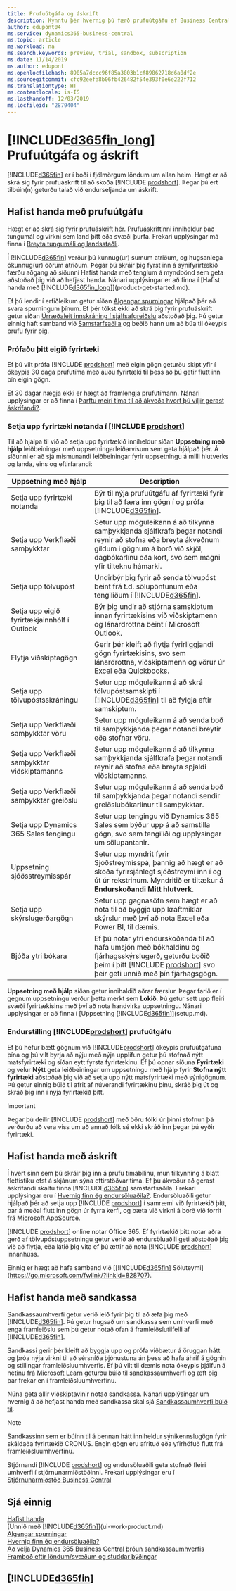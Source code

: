 ```yaml
---
title: Prufuútgáfa og áskrift
description: Kynntu þér hvernig þú færð prufuútgáfu af Business Central, hvernig á að vinna með sandkassaumhverfi og hvernig á að skrá sig í áskrift.
author: edupont04
ms.service: dynamics365-business-central
ms.topic: article
ms.workload: na
ms.search.keywords: preview, trial, sandbox, subscription
ms.date: 11/14/2019
ms.author: edupont
ms.openlocfilehash: 8905a7dccc96f85a3803b1cf89862718d6a0df2e
ms.sourcegitcommit: cfc92eefa8b06fb426482f54e393f0e6e222f712
ms.translationtype: HT
ms.contentlocale: is-IS
ms.lasthandoff: 12/03/2019
ms.locfileid: "2879404"
---
```

# <a name="included365fin_longincludesd365fin_long_mdmd-trials-and-subscriptions"></a>[!INCLUDE[d365fin_long](includes/d365fin_long_md.md)] Prufuútgáfa og áskrift

[!INCLUDE[d365fin](includes/d365fin_md.md)] er í boði í fjölmörgum löndum um allan heim. Hægt er að skrá sig fyrir prufuáskrift til að skoða [!INCLUDE [prodshort](includes/prodshort.md)]. Þegar þú ert tilbúin(n) geturðu talað við endurseljanda um áskrift.  

## <a name="getting-started-with-a-trial"></a>Hafist handa með prufuútgáfu

Hægt er að skrá sig fyrir prufuáskrift [hér](https://go.microsoft.com/fwlink/?linkid=847861). Prufuáskriftinni inniheldur það tungumál og virkni sem land þitt eða svæði þurfa. Frekari upplýsingar má finna í [Breyta tungumáli og landsstaðli](about-locale-language.md).  

Í [!INCLUDE[d365fin](includes/d365fin_md.md)] verður þú kunnug(ur) sumum atriðum, og hugsanlega ókunnug(ur) öðrum atriðum. Þegar þú skráir þig fyrst inn á sýnifyrirtækið færðu aðgang að síðunni Hafist handa með tenglum á myndbönd sem geta aðstoðað þig við að hefjast handa. Nánari upplýsingar er að finna í [Hafist handa með [!INCLUDE[d365fin_long](includes/d365fin_long_md.md)]](product-get-started.md).  

Ef þú lendir í erfiðleikum getur síðan [Algengar spurningar](across-faq.md) hjálpað þér að svara spurningum þínum. Ef þér tókst ekki að skrá þig fyrir prufuáskrift getur síðan [Úrræðaleit innskráning í sjálfsafgreiðslu](ui-troubleshoot-self-signup.md) aðstoðað þig. Þú getur einnig haft samband við [Samstarfsaðila](across-faq.md#findpartner) og beðið hann um að búa til ókeypis prufu fyrir þig.  

### <a name="try-out-your-own-company"></a>Prófaðu þitt eigið fyrirtæki

Ef þú vilt prófa [!INCLUDE [prodshort](includes/prodshort.md)] með eigin gögn geturðu skipt yfir í ókeypis 30 daga prufutíma með auðu fyrirtæki til þess að þú getir flutt inn þín eigin gögn.  

Ef 30 dagar nægja ekki er hægt að framlengja prufutímann. Nánari upplýsingar er að finna í [Þarftu meiri tíma til að ákveða hvort þú viljir gerast áskrifandi?](admin-extend-trial.md).  

### <a name="setting-up-your-company-in-include-prodshortincludesprodshortmd"></a>Setja upp fyrirtæki notanda í [!INCLUDE [prodshort](includes/prodshort.md)]

Til að hjálpa til við að setja upp fyrirtækið inniheldur síðan **Uppsetning með hjálp** leiðbeiningar með uppsetningarleiðarvísum sem geta hjálpað þér. Á síðunni er að sjá mismunandi leiðbeiningar fyrir uppsetningu á milli hlutverks og landa, eins og eftirfarandi:

| Uppsetning með hjálp | Description |
| -------------- | ----------- |
| Setja upp fyrirtæki notanda |Býr til nýja prufuútgáfu af fyrirtæki fyrir þig til að færa inn gögn í og prófa [!INCLUDE[d365fin](includes/d365fin_md.md)]. |
| Setja upp Verkflæði samþykktar |Setur upp möguleikann á að tilkynna samþykkjanda sjálfkrafa þegar notandi reynir að stofna eða breyta ákveðnum gildum í gögnum á borð við skjöl, dagbókarlínu eða kort, svo sem magni yfir tilteknu hámarki. |
| Setja upp tölvupóst |Undirbýr þig fyrir að senda tölvupóst beint frá t.d. sölupöntunum eða tengiliðum í [!INCLUDE[d365fin](includes/d365fin_md.md)]. |
| Setja upp eigið fyrirtækjainnhólf í Outlook |Býr þig undir að stjórna samskiptum innan fyrirtækisins við viðskiptamenn og lánardrottna beint í Microsoft Outlook. |
| Flytja viðskiptagögn |Gerir þér kleift að flytja fyrirliggjandi gögn fyrirtækisins, svo sem lánardrottna, viðskiptamenn og vörur úr Excel eða Quickbooks. |
| Setja upp tölvupóstsskráningu |Setur upp möguleikann á að skrá tölvupóstsamskipti í [!INCLUDE[d365fin](includes/d365fin_md.md)] til að fylgja eftir samskiptum. |
| Setja upp Verkflæði samþykktar vöru |Setur upp möguleikann á að senda boð til samþykkjanda þegar notandi breytir eða stofnar vöru. |
| Setja upp Verkflæði samþykktar viðskiptamanns |Setur upp möguleikann á að tilkynna samþykkjanda sjálfkrafa þegar notandi reynir að stofna eða breyta spjaldi viðskiptamanns. |
| Setja upp Verkflæði samþykktar greiðslu |Setur upp möguleikann á að senda boð til samþykkjanda þegar notandi sendir greiðslubókarlínur til samþykktar. |
| Setja upp Dynamics 365 Sales tengingu |Setur upp tengingu við Dynamics 365 Sales sem býður upp á að samstilla gögn, svo sem tengiliði og upplýsingar um sölupantanir. |
| Uppsetning sjóðsstreymisspár |Setur upp myndrit fyrir Sjóðstreymisspá, þannig að hægt er að skoða fyrirsjánlegt sjóðstreymi inn í og út úr rekstrinum. Myndritið er tiltækur á **Endurskoðandi Mitt hlutverk**. |
| Setja upp skýrslugerðargögn|Setur upp gagnasöfn sem hægt er að nota til að byggja upp kraftmiklar skýrslur með því að nota Excel eða Power BI, til dæmis. |
| Bjóða ytri bókara |Ef þú notar ytri endurskoðanda til að hafa umsjón með bókhaldinu og fjárhagsskýrslugerð, geturðu boðið þeim í þitt [!INCLUDE [prodshort](includes/prodshort.md)] svo þeir geti unnið með þín fjárhagsgögn. |

**Uppsetning með hjálp** síðan getur innihaldið aðrar færslur. Þegar farið er í gegnum uppsetningu verður þetta merkt sem **Lokið**. Þú getur sett upp fleiri svæði fyrirtækisins með því að nota handvirka uppsetningu. Nánari upplýsingar er að finna í [Uppsetning [!INCLUDE[d365fin](includes/d365fin_md.md)]](setup.md).  

### <a name="resetting-your-includeprodshortincludesprodshortmd-trial-experience"></a>Endurstilling [!INCLUDE[prodshort](includes/prodshort.md)] prufuútgáfu

Ef þú hefur bætt gögnum við [!INCLUDE[prodshort](includes/prodshort.md)] ókeypis prufuútgáfuna þína og þú vilt byrja að nýju með nýja upplifun getur þú stofnað nýtt matsfyrirtæki og síðan eytt fyrsta fyrirtækinu. Ef þú opnar síðuna **Fyrirtæki** og velur **Nýtt** geta leiðbeiningar um uppsetningu með hjálp fyrir **Stofna nýtt fyrirtæki** aðstoðað þig við að setja upp nýtt matsfyrirtæki með sýnigögnum. Þú getur einnig búið til afrit af núverandi fyrirtækinu þínu, skráð þig út og skráð þig inn í nýja fyrirtækið þitt.  

> [!IMPORTANT]
> Þegar þú deilir [!INCLUDE [prodshort](includes/prodshort.md)] með öðru fólki úr þinni stofnun þá verðurðu að vera viss um að annað fólk sé ekki skráð inn þegar þú eyðir fyrirtæki.  

## <a name="getting-started-with-a-subscription"></a>Hafist handa með áskrift

Í hvert sinn sem þú skráir þig inn á prufu tímabilinu, mun tilkynning á blátt flettistiku efst á skjánum sýna eftirstöðvar tíma. Ef þú ákveður að gerast áskrifandi skaltu finna [!INCLUDE[d365fin](includes/d365fin_md.md)] samstarfsaðila. Frekari upplýsingar eru í [Hvernig finn ég endursöluaðila?](across-faq.md#findpartner). Endursöluaðili getur hjálpað þér að setja upp [!INCLUDE [prodshort](includes/prodshort.md)] í samræmi við fyrirtækið þitt, þar á meðal flutt inn gögn úr fyrra kerfi, og bæta við virkni á borð við forrit frá [Microsoft AppSource](https://appsource.microsoft.com/marketplace/apps?product=dynamics-365-business-central).  

[!INCLUDE [prodshort](includes/prodshort.md)] online notar Office 365. Ef fyrirtækið þitt notar aðra gerð af tölvupóstuppsetningu getur verið að endursöluaðili geti aðstoðað þig við að flytja, eða látið þig vita ef þú ættir að nota [!INCLUDE [prodshort](includes/prodshort.md)] innanhúss.  

Einnig er hægt að hafa samband við [[!INCLUDE[d365fin](includes/d365fin_md.md)] Söluteymi](https://go.microsoft.com/fwlink/?linkid=828707).  

## <a name="getting-started-with-sandboxes"></a>Hafist handa með sandkassa

Sandkassaumhverfi getur verið leið fyrir þig til að æfa þig með [!INCLUDE[d365fin](includes/d365fin_md.md)]. Þú getur hugsað um sandkassa sem umhverfi með enga framleiðslu sem þú getur notað ofan á framleiðslutilfelli af [!INCLUDE[d365fin](includes/d365fin_md.md)].  

Sandkassi gerir þér kleift að byggja upp og prófa viðbætur á öruggan hátt og þróa nýja virkni til að sérsníða þjónustuna án þess að hafa áhrif á gögnin og stillingar framleiðsluumhverfis. Ef þú vilt til dæmis nota ókeypis þjálfun á netinu frá [Microsoft Learn](/learn/browse/?products=dynamics-business-central) geturðu búið til sandkassaumhverfi og æft þig þar frekar en í framleiðsluumhverfinu.  

Núna geta allir viðskiptavinir notað sandkassa. Nánari upplýsingar um hvernig á að hefjast handa með sandkassa skal sjá [Sandkassaumhverfi búið til](across-how-create-sandbox-environment.md).  

> [!NOTE]
> Sandkassinn sem er búinn til á þennan hátt inniheldur sýnikennslugögn fyrir skáldaða fyrirtækið CRONUS. Engin gögn eru afrituð eða yfirhöfuð flutt frá framleiðsluumhverfinu.  

Stjórnandi [!INCLUDE [prodshort](includes/prodshort.md)] og endursöluaðili geta stofnað fleiri umhverfi í stjórnunarmiðstöðinni. Frekari upplýsingar eru í [Stjórnunarmiðstöð Business Central](/dynamics365/business-central/dev-itpro/administration/tenant-admin-center)  

<!-- As a partner, you can provide customers with trials based on already existing functionality, customizations, and previews of future capabilities. With previews like this, you can try and provide feedback about upcoming capabilities.  -->

<!--To get started with a preview, go to [this page](https://go.microsoft.com/fwlink/?linkid=866045) and provide your work email address. To learn more about [!INCLUDE[d365fin](includes/d365fin_md.md)] and the capabilities it offers, refer to the documentation here on this site.-->
<!--
### Building New Solutions and Intellectual Property

[!INCLUDE[d365fin](includes/d365fin_md.md)] offers a set of development tools and a modern platform to build on so you can create your own add-on apps and embed solutions to connect or extend [!INCLUDE[d365fin](includes/d365fin_md.md)].  

For example, you can use an API to build a connected app to exchange data between [!INCLUDE[d365fin](includes/d365fin_md.md)] and your payroll app. Connect apps can also make use of extensions to create pages to be used for setup, configuration, or to support app-specific features. For more information, see [Build Your Business on Dynamics 365 Business Central](/dynamics365/business-central/dev-itpro/developer/readiness/readiness-welcome).-->

## <a name="see-also"></a>Sjá einnig

[Hafist handa](product-get-started.md)  
[Unnið með [!INCLUDE[d365fin](includes/d365fin_md.md)]](ui-work-product.md)  
[Algengar spurningar](across-faq.md)  
[Hvernig finn ég endursöluaðila?](across-faq.md#findpartner)  
[Að velja Dynamics 365 Business Central þróun sandkassaumhverfis](/dynamics365/business-central/dev-itpro/developer/devenv-sandbox-overview?toc=/dynamics365/business-central/toc.json)  
[Framboð eftir löndum/svæðum og studdar þýðingar](/dynamics365/business-central/dev-itpro/compliance/apptest-countries-and-translations?toc=/dynamics365/business-central/toc.json)  
  

## [!INCLUDE[d365fin](includes/free_trial_md.md)]  
